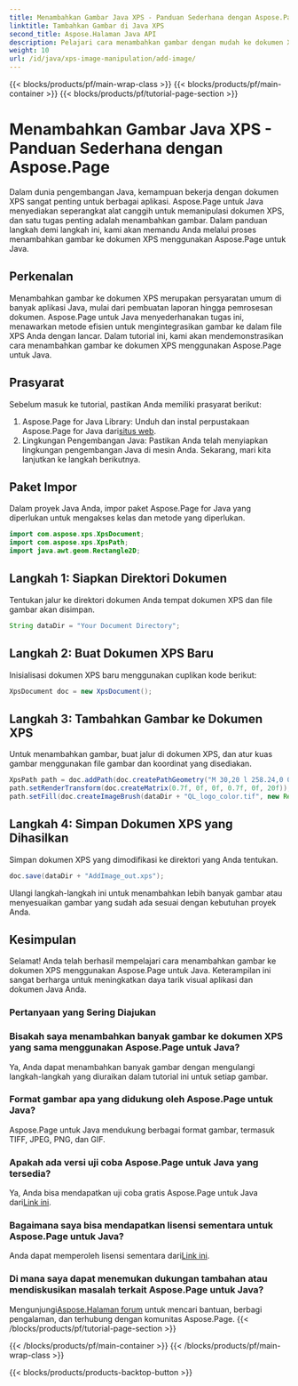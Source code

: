 ```yaml
---
title: Menambahkan Gambar Java XPS - Panduan Sederhana dengan Aspose.Page
linktitle: Tambahkan Gambar di Java XPS
second_title: Aspose.Halaman Java API
description: Pelajari cara menambahkan gambar dengan mudah ke dokumen XPS di Java menggunakan Aspose.Page. Tingkatkan pemrosesan dokumen Anda dengan panduan langkah demi langkah ini.
weight: 10
url: /id/java/xps-image-manipulation/add-image/
---
```


{{< blocks/products/pf/main-wrap-class >}}
{{< blocks/products/pf/main-container >}}
{{< blocks/products/pf/tutorial-page-section >}}

# Menambahkan Gambar Java XPS - Panduan Sederhana dengan Aspose.Page

Dalam dunia pengembangan Java, kemampuan bekerja dengan dokumen XPS sangat penting untuk berbagai aplikasi. Aspose.Page untuk Java menyediakan seperangkat alat canggih untuk memanipulasi dokumen XPS, dan satu tugas penting adalah menambahkan gambar. Dalam panduan langkah demi langkah ini, kami akan memandu Anda melalui proses menambahkan gambar ke dokumen XPS menggunakan Aspose.Page untuk Java.
## Perkenalan
Menambahkan gambar ke dokumen XPS merupakan persyaratan umum di banyak aplikasi Java, mulai dari pembuatan laporan hingga pemrosesan dokumen. Aspose.Page untuk Java menyederhanakan tugas ini, menawarkan metode efisien untuk mengintegrasikan gambar ke dalam file XPS Anda dengan lancar. Dalam tutorial ini, kami akan mendemonstrasikan cara menambahkan gambar ke dokumen XPS menggunakan Aspose.Page untuk Java.
## Prasyarat
Sebelum masuk ke tutorial, pastikan Anda memiliki prasyarat berikut:
1.  Aspose.Page for Java Library: Unduh dan instal perpustakaan Aspose.Page for Java dari[situs web](https://releases.aspose.com/page/java/).
2. Lingkungan Pengembangan Java: Pastikan Anda telah menyiapkan lingkungan pengembangan Java di mesin Anda.
Sekarang, mari kita lanjutkan ke langkah berikutnya.
## Paket Impor
Dalam proyek Java Anda, impor paket Aspose.Page for Java yang diperlukan untuk mengakses kelas dan metode yang diperlukan.
```java
import com.aspose.xps.XpsDocument;
import com.aspose.xps.XpsPath;
import java.awt.geom.Rectangle2D;
```
## Langkah 1: Siapkan Direktori Dokumen
Tentukan jalur ke direktori dokumen Anda tempat dokumen XPS dan file gambar akan disimpan.
```java
String dataDir = "Your Document Directory";
```
## Langkah 2: Buat Dokumen XPS Baru
Inisialisasi dokumen XPS baru menggunakan cuplikan kode berikut:
```java
XpsDocument doc = new XpsDocument();
```
## Langkah 3: Tambahkan Gambar ke Dokumen XPS
Untuk menambahkan gambar, buat jalur di dokumen XPS, dan atur kuas gambar menggunakan file gambar dan koordinat yang disediakan.
```java
XpsPath path = doc.addPath(doc.createPathGeometry("M 30,20 l 258.24,0 0,56.64 -258.24,0 Z"));
path.setRenderTransform(doc.createMatrix(0.7f, 0f, 0f, 0.7f, 0f, 20f));
path.setFill(doc.createImageBrush(dataDir + "QL_logo_color.tif", new Rectangle2D.Double(0f, 0f, 258.24f, 56.64f), new Rectangle2D.Double(50f, 20f, 193.68f, 42.48f)));
```
## Langkah 4: Simpan Dokumen XPS yang Dihasilkan
Simpan dokumen XPS yang dimodifikasi ke direktori yang Anda tentukan.
```java
doc.save(dataDir + "AddImage_out.xps");
```
Ulangi langkah-langkah ini untuk menambahkan lebih banyak gambar atau menyesuaikan gambar yang sudah ada sesuai dengan kebutuhan proyek Anda.
## Kesimpulan
Selamat! Anda telah berhasil mempelajari cara menambahkan gambar ke dokumen XPS menggunakan Aspose.Page untuk Java. Keterampilan ini sangat berharga untuk meningkatkan daya tarik visual aplikasi dan dokumen Java Anda.
### Pertanyaan yang Sering Diajukan
### Bisakah saya menambahkan banyak gambar ke dokumen XPS yang sama menggunakan Aspose.Page untuk Java?
Ya, Anda dapat menambahkan banyak gambar dengan mengulangi langkah-langkah yang diuraikan dalam tutorial ini untuk setiap gambar.
### Format gambar apa yang didukung oleh Aspose.Page untuk Java?
Aspose.Page untuk Java mendukung berbagai format gambar, termasuk TIFF, JPEG, PNG, dan GIF.
### Apakah ada versi uji coba Aspose.Page untuk Java yang tersedia?
 Ya, Anda bisa mendapatkan uji coba gratis Aspose.Page untuk Java dari[Link ini](https://releases.aspose.com/).
### Bagaimana saya bisa mendapatkan lisensi sementara untuk Aspose.Page untuk Java?
 Anda dapat memperoleh lisensi sementara dari[Link ini](https://purchase.aspose.com/temporary-license/).
### Di mana saya dapat menemukan dukungan tambahan atau mendiskusikan masalah terkait Aspose.Page untuk Java?
 Mengunjungi[Aspose.Halaman forum](https://forum.aspose.com/c/page/39) untuk mencari bantuan, berbagi pengalaman, dan terhubung dengan komunitas Aspose.Page.
{{< /blocks/products/pf/tutorial-page-section >}}

{{< /blocks/products/pf/main-container >}}
{{< /blocks/products/pf/main-wrap-class >}}

{{< blocks/products/products-backtop-button >}}
